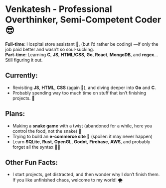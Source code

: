 # Venkatesh - Professional Overthinker, Semi-Competent Coder 😎

**Full-time**: Hospital store assistant 🏥, (but I’d rather be coding)
—if only the job paid better and wasn’t so soul-sucking.  
**Part-time**: Learning **C**, **JS**, **HTML/CSS**, **Go**, **React**, **MongoDB**, and **regex**... Still figuring it out.

## Currently:

- Revisiting **JS**, **HTML**, **CSS** (again 😬), and diving deeper into **Go** and **C**.
- Probably spending way too much time on stuff that isn’t finishing projects. 🔄

## Plans:

- Making a **snake game** with a twist (abandoned for a while, here you control the food, not the snake) 🐍
- Trying to build an **e-commerce site** 💸 (spoiler: it may never happen)
- Learn **SQLite**, **Rust**, **OpenGL**, **Godot**, **Firebase**, **AWS**, and probably forget all the syntax 🤷‍♂️

## Other Fun Facts:

- I start projects, get distracted, and then wonder why I don’t finish them. If you like unfinished chaos, welcome to my world! 🌪️
